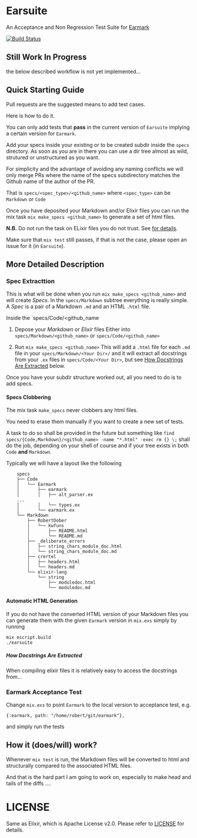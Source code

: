 # Earsuite

An Acceptance and Non Regression Test Suite for [Earmark](https://github.com/pragdave/earmark)  

[![Build Status](https://travis-ci.org/RobertDober/Earsuite.svg?branch=master)](https://travis-ci.org/RobertDober/earsuite)

## Still Work In Progress

the below described workflow is not yet implemented...

## Quick Starting Guide

Pull requests are the suggested means to add test cases.

Here is how to do it.

You can only add tests that **pass** in the current version of `Earsuite` implying a certain version for `Earmark`.

Add your specs inside your existing or to be created subdir inside  the `specs` directory. As soon as you are in there
you can use a dir tree almost as wild, strutured or unstructured as you want.

For simplicity and the advantage of avoiding any naming conflicts we will only merge PRs where the name of the specs subdirectory
matches the Github name of the author of the PR.

That is `specs/<spec_type>/<github_name>`  where `<spec_type>` can be `Markdown` or `Code` 

Once you have deposited your Markdown and/or Elixir files you can run the mix task `mix make_specs <github_name>` to generate a set of html files.

**N.B.** Do not run the task on ELixir files you do not trust. See [for details](#how-docstrings-are-extracted).

Make sure that `mix test` still passes, if that is not the case, please open an issue for it (in `Earsuite`).

## More Detailed Description

### Spec Extracttion

This is what will be done when you run `mix make_specs <github_name>` and will create _Specs_. In the `specs/Markdown` subtree everything is
really simple. A _Spec_ is a pair of  a Markdown `.md` and an HTML `.html` file.

Inside the `specs/Code/<github_name

1. Depose your _Markdown_ or _Elixir_ files
Either into `specs/Markdown/<github_name>` or  `specs/Code/<github_name>`

1. Run `mix make_specs <github_name>`
This will add a `.html` file for each `.md` file in your `specs/Markdown/<Your Dir>/` and
it will extract all docstrings from your `.ex` files in `specs/Code/<Your Dir>`, but see [How Docstrings Are Extracted](#how-docstrings-are-extracted) below.


Once you have your subdir structure worked out, all you need to do is to add specs.


#### Specs Clobbering

The mix task `make_specs` never clobbers any html files.

You need to erase them manually if you want to create a new
set of tests.

A task to do so shall be provided in the future but something like `find specs/{Code,Markdown}/<github_name> -name "*.html" -exec rm {} \;` shall
do the job, depending on your shell of course and if your tree exists in both `Code` **and** `Markdown`.

Typically we will have a layout like the following

```
    specs
    ├── Code
    │   └── Earmark
    │       ├── earmark
    │       │   ├── alt_parser.ex
    ...
    │       │   └── types.ex
    │       └── earmark.ex
    └── Markdown
        ├── RobertDober
        │   └── kwfuns
        │       ├── README.html
        │       └── README.md
        ├── _deliberate_errors
        │   ├── string_chars_module_doc.html
        │   └── string_chars_module_doc.md
        ├── crertel
        │   ├── headers.html
        │   └── headers.md
        └── elixir-lang
            └── string
                ├── moduledoc.html
                └── moduledoc.md
```

#### Automatic HTML Generation

If you do not have the converted HTML version of your Markdown files you can generate them with the given `Earmark` version in `mix.exs` simply
by running

    mix escript.build
    ./earsuite

##### How Docstrings Are Extracted

When compiling elixir files it is relatively easy to access the docstrings from...

### Earmark Acceptance Test

Change `mix.exs` to point `Earmark` to the local version to acceptance test, e.g. 
    
    {:earmark, path: "/home/robert/git/earmark"},

and simply run the tests


## How it (does/will) work?

Whenever `mix test` is run, the Markdown files will be converted to html and structurally compared to the associated HTML files.

And that is the hard part I am going to work on, especially to make head and tails of the diffs ....


# LICENSE

Same as Elixir, which is Apache License v2.0. Please refer to [LICENSE](LICENSE) for details.
